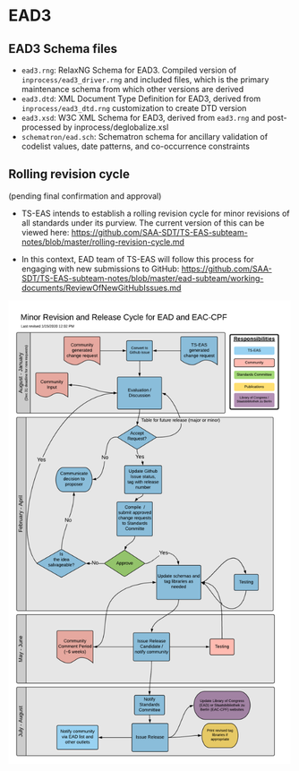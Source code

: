 
EAD3
============

## EAD3 Schema files

* `ead3.rng`: RelaxNG Schema for EAD3. Compiled version of `inprocess/ead3_driver.rng` and included files, which is the primary maintenance schema from which other versions are derived
* `ead3.dtd`: XML Document Type Definition for EAD3, derived from `inprocess/ead3_dtd.rng` customization to create DTD version
* `ead3.xsd`: W3C XML Schema for EAD3, derived from `ead3.rng` and post-processed by inprocess/deglobalize.xsl
* `schematron/ead.sch`: Schematron schema for ancillary validation of codelist values, date patterns, and co-occurrence constraints

## Rolling revision cycle
(pending final confirmation and approval)

* TS-EAS intends to establish a rolling revision cycle for minor revisions of all standards under its purview. The current version of this can be viewed here: https://github.com/SAA-SDT/TS-EAS-subteam-notes/blob/master/rolling-revision-cycle.md

* In this context, EAD team of TS-EAS will follow this process for engaging with new submissions to GitHub: https://github.com/SAA-SDT/TS-EAS-subteam-notes/blob/master/ead-subteam/working-documents/ReviewOfNewGitHubIssues.md

![EAS Minor Revision Process](EASMinorRevisionProcess.png)
